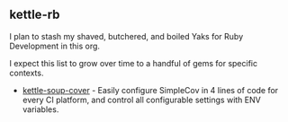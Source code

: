 ## kettle-rb

I plan to stash my shaved, butchered, and boiled Yaks for Ruby Development in this org.

I expect this list to grow over time to a handful of gems for specific contexts.

* [kettle-soup-cover][kettle-soup-cover] - Easily configure SimpleCov in 4 lines of code for every CI platform, and control all configurable settings with ENV variables.

[kettle-soup-cover]: https://github.com/kettle-rb/kettle-soup-cover
